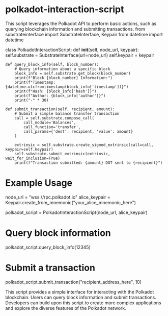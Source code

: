 # polkadot-interaction-script  
 This script leverages the Polkadot API to perform basic actions, such as querying blockchain information and submitting transactions.
from substrateinterface import SubstrateInterface, Keypair
from datetime import datetime

class PolkadotInteractionScript:
    def __init__(self, node_url, keypair):
        self.substrate = SubstrateInterface(url=node_url)
        self.keypair = keypair

    def query_block_info(self, block_number):
        # Query information about a specific block
        block_info = self.substrate.get_block(block_number)
        print(f"Block {block_number} Information:")
        print(f"Timestamp: {datetime.utcfromtimestamp(block_info['timestamp'])}")
        print(f"Hash: {block_info['hash']}")
        print(f"Author: {block_info['author']}")
        print("-" * 30)

    def submit_transaction(self, recipient, amount):
        # Submit a simple balance transfer transaction
        call = self.substrate.compose_call(
            call_module='Balances',
            call_function='transfer',
            call_params={'dest': recipient, 'value': amount}
        )

        extrinsic = self.substrate.create_signed_extrinsic(call=call, keypair=self.keypair)
        self.substrate.submit_extrinsic(extrinsic, wait_for_inclusion=True)
        print(f"Transaction submitted: {amount} DOT sent to {recipient}")

# Example Usage
node_url = "wss://rpc.polkadot.io"
alice_keypair = Keypair.create_from_mnemonic("your_alice_mnemonic_here")

polkadot_script = PolkadotInteractionScript(node_url, alice_keypair)

# Query block information
polkadot_script.query_block_info(12345)

# Submit a transaction
polkadot_script.submit_transaction("recipient_address_here", 10)

This script provides a simple interface for interacting with the Polkadot blockchain. Users can query block information and submit transactions. Developers can build upon this script to create more complex applications and explore the diverse features of the Polkadot network.
